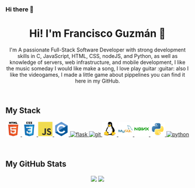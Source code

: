 ### Hi there 👋

<!--
**I7RANK/I7RANK** is a ✨ _special_ ✨ repository because its `README.md` (this file) appears on your GitHub profile.

Here are some ideas to get you started:

- 🔭 I’m currently working on ...
- 🌱 I’m currently learning ...
- 👯 I’m looking to collaborate on ...
- 🤔 I’m looking for help with ...
- 💬 Ask me about ...
- 📫 How to reach me: ...
- 😄 Pronouns: ...
- ⚡ Fun fact: ...
-->

<h1 align="center">Hi! I'm Francisco Guzmán 👋</h1>
<p align="center">
    I'm A passionate Full-Stack Software Developer with strong development skills in C, JavaScript, HTML, CSS, nodeJS, and Python, as well as knowledge of servers, web infrastructure, and mobile development, I like the music someday I would like make a song, I love play
    guitar :guitar: also I like the videogames, I made a little game about
    pippelines you can find it here in my GitHub.
</p>
&nbsp;

<h2>My Stack</h2>
<p align="center">
    <a href="https://www.w3.org/html/" target="_blank"> <img
        src="https://raw.githubusercontent.com/devicons/devicon/master/icons/html5/html5-original-wordmark.svg"
        alt="html5" width="40" height="40" />
    </a>
    <a href="https://www.w3schools.com/css/" target="_blank">
        <img src="https://raw.githubusercontent.com/devicons/devicon/master/icons/css3/css3-original-wordmark.svg"
            alt="css3" width="40" height="40" />
    </a>
    <a href="https://developer.mozilla.org/en-US/docs/Web/JavaScript" target="_blank">
        <img src="https://raw.githubusercontent.com/devicons/devicon/master/icons/javascript/javascript-original.svg"
            alt="javascript" width="40" height="40" />
    </a>
    <a href="https://www.cprogramming.com/" target="_blank">
        <img src="https://raw.githubusercontent.com/devicons/devicon/master/icons/c/c-original.svg" alt="c"
            width="40" height="40" />
    </a>
    <a href="https://flask.palletsprojects.com/" target="_blank">
        <img src="https://www.vectorlogo.zone/logos/pocoo_flask/pocoo_flask-icon.svg" alt="flask" width="40"
            height="40" />
    </a>
    <a href="https://git-scm.com/" target="_blank">
        <img src="https://www.vectorlogo.zone/logos/git-scm/git-scm-icon.svg" alt="git" width="40" height="40" />
    </a>
    <a href="https://www.linux.org/" target="_blank">
        <img src="https://raw.githubusercontent.com/devicons/devicon/master/icons/linux/linux-original.svg"
            alt="linux" width="40" height="40" />
    </a>
    <a href="https://www.mysql.com/" target="_blank">
        <img src="https://raw.githubusercontent.com/devicons/devicon/master/icons/mysql/mysql-original-wordmark.svg"
            alt="mysql" width="40" height="40" />
    </a>
    <a href="https://www.nginx.com" target="_blank">
        <img src="https://raw.githubusercontent.com/devicons/devicon/master/icons/nginx/nginx-original.svg"
            alt="nginx" width="40" height="40" />
    </a>
    <a href="https://www.python.org" target="_blank">
        <img src="https://raw.githubusercontent.com/devicons/devicon/master/icons/python/python-original.svg"
            alt="python" width="40" height="40" />
    </a>
    <a href="https://nodejs.org/en/" target="_blank">
        <img src="https://user-images.githubusercontent.com/65993425/139726589-af23c453-e37f-4ca5-ae66-ff0f8162bafd.png"
            alt="python" width="40" height="40" />
    </a>
</p>

&nbsp;
<h2>My GitHub Stats</h2>
<div align="center">
    <img align="center"
        src="https://github-readme-stats.vercel.app/api?username=I7RANK&show_icons=true&hide_border=true" />
    <img align="center"
        src="https://jf-gh-stats.vercel.app/api/top-langs/?username=I7RANK&layout=compact&hide_border=true&langs_count=7" />
</div>
<!--
<img src="https://github-readme-stats.vercel.app/api?username=I7RANK&show_icons=true&hide_border=true" />
<img src="https://jf-gh-stats.vercel.app/api/top-langs/?username=I7RANK&layout=compact&hide=java&title_color=3867D6&icon_color=3867D6"/>
-->
